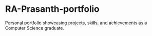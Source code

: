 # RA-Prasanth-portfolio
Personal portfolio showcasing projects, skills, and achievements as a Computer Science graduate.
